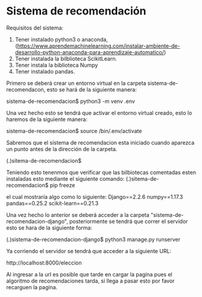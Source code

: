 # Sistema de recomendación
Requisitos del sistema:
1. Tener instalado  python3 o anaconda,(https://www.aprendemachinelearning.com/instalar-ambiente-de-desarrollo-python-anaconda-para-aprendizaje-automatico/)
2. Tener instalada la bilblioteca ScikitLearn.
3. Tener instala la biblioteca Numpy
4. Tener instalado pandas.



Primero se deberá crear un entorno virtual en la carpeta sistema-de-recomendacon, esto se hará de la siguiente manera:

sistema-de-recomendacion$ python3 -m venv .env

Una vez hecho esto se tendrá que activar el entorno virtual creado, esto lo haremos de la siguiente manera:

sistema-de-recomendacion$ source /bin/.env/activate 

Sabremos que el sistema de recomendacion esta iniciado cuando aparezca un punto antes de la dirección de la carpeta.

(.)sitema-de-recomendacion$

Teniendo esto tenenmos que verificar que las bilbiotecas comentadas esten instaladas esto mediante el siguiente comando:
(.)sitema-de-recomendacion$ pip freeze

el cual mostraría algo como lo siguiente:
    Django==2.2.6
    numpy==1.17.3
    pandas==0.25.2
    scikit-learn==0.21.3
    
    
Una vez hecho lo anterior se deberá acceder a la carpeta "sistema-de-recomendacion-django", posteriormente se tendrá que correr el servidor esto se hara de la siguiente forma:

(.)sistema-de-recomendacion-django$ python3 manage.py runserver

Ya corriendo el servidor se tendrá que acceder a la siguiente URL:

http://localhost:8000/eleccion

Al ingresar a la url es posible que tarde en cargar la pagína pues el algoritmo de recomendaciones tarda, si llega a pasar esto por favor recarguen la pagína.
